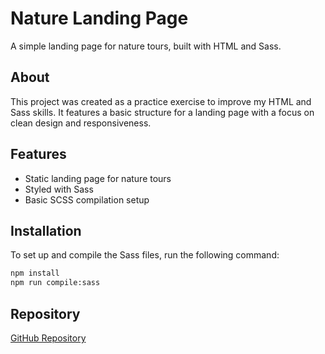 # Nature Landing Page

A simple landing page for nature tours, built with HTML and Sass.

## About

This project was created as a practice exercise to improve my HTML and Sass skills. It features a basic structure for a landing page with a focus on clean design and responsiveness.

## Features

- Static landing page for nature tours
- Styled with Sass
- Basic SCSS compilation setup

## Installation

To set up and compile the Sass files, run the following command:

```sh
npm install
npm run compile:sass
```

## Repository

[GitHub Repository](https://github.com/salahmander/nature-landing-page)
